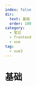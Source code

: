 ```yaml
---
index: false
dir:
  text: 基础
  order: 100
category:
  - 笔记
  - frontend
  - vue
tag:
  - vue3
---
```


# 基础

<Catalog />
